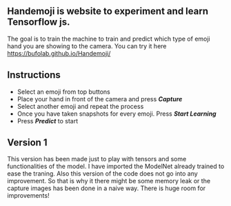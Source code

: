 Handemoji is website to experiment and learn Tensorflow js.
-----------------------------------------------------------

The goal is to train the machine to train and predict which type of emoji hand you are showing to the camera.
You can try it here https://bufolab.github.io/Handemoji/


Instructions
------------
* Select an emoji from top buttons
* Place your hand in front of the camera and press ***Capture***
* Select another emoji and repeat the process
* Once you have taken snapshots for every emoji. Press ***Start Learning***
* Press ***Predict*** to start 


Version 1
-----------
This version has been made just to play with tensors and some functionalities of the model.
I have imported the ModelNet already trained to ease the traning.
Also this version of the code does not go into any improvement. So that is why it there might be some memory leak or the capture images has been done in a naive way. There is huge room for improvements!




